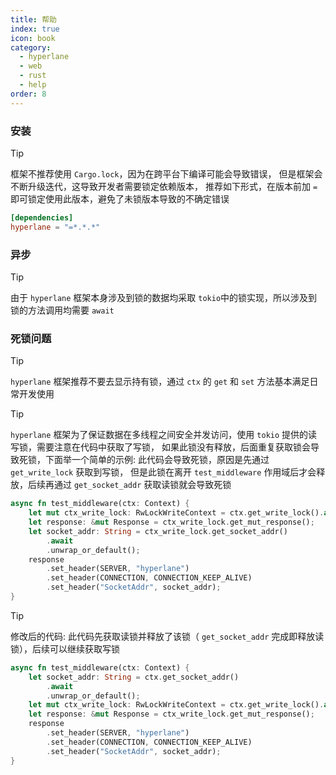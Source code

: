 ```yaml
---
title: 帮助
index: true
icon: book
category:
  - hyperlane
  - web
  - rust
  - help
order: 8
---
```


<Share colorful />

### 安装

> [!tip]
>
> 框架不推荐使用 `Cargo.lock`，因为在跨平台下编译可能会导致错误，
> 但是框架会不断升级迭代，这导致开发者需要锁定依赖版本，
> 推荐如下形式，在版本前加 `=` 即可锁定使用此版本，避免了未锁版本导致的不确定错误

```toml
[dependencies]
hyperlane = "=*.*.*"
```

### 异步

> [!tip]
> 由于 `hyperlane` 框架本身涉及到锁的数据均采取 `tokio`中的锁实现，所以涉及到锁的方法调用均需要 `await`

### 死锁问题

> [!tip]
>
> `hyperlane` 框架推荐不要去显示持有锁，通过 `ctx` 的 `get` 和 `set` 方法基本满足日常开发使用

> [!tip]
>
> `hyperlane` 框架为了保证数据在多线程之间安全并发访问，使用 `tokio` 提供的读写锁，需要注意在代码中获取了写锁，
> 如果此锁没有释放，后面重复获取锁会导致死锁，下面举一个简单的示例:
> 此代码会导致死锁，原因是先通过 `get_write_lock` 获取到写锁，
> 但是此锁在离开 `test_middleware` 作用域后才会释放，后续再通过 `get_socket_addr` 获取读锁就会导致死锁

```rust
async fn test_middleware(ctx: Context) {
    let mut ctx_write_lock: RwLockWriteContext = ctx.get_write_lock().await;
    let response: &mut Response = ctx_write_lock.get_mut_response();
    let socket_addr: String = ctx_write_lock.get_socket_addr()
        .await
        .unwrap_or_default();
    response
        .set_header(SERVER, "hyperlane")
        .set_header(CONNECTION, CONNECTION_KEEP_ALIVE)
        .set_header("SocketAddr", socket_addr);
}
```

> [!tip]
>
> 修改后的代码: 此代码先获取读锁并释放了该锁（ `get_socket_addr` 完成即释放读锁），后续可以继续获取写锁

```rust
async fn test_middleware(ctx: Context) {
    let socket_addr: String = ctx.get_socket_addr()
        .await
        .unwrap_or_default();
    let mut ctx_write_lock: RwLockWriteContext = ctx.get_write_lock().await;
    let response: &mut Response = ctx_write_lock.get_mut_response();
    response
        .set_header(SERVER, "hyperlane")
        .set_header(CONNECTION, CONNECTION_KEEP_ALIVE)
        .set_header("SocketAddr", socket_addr);
}
```

<Bottom />
